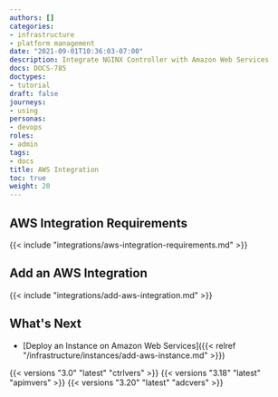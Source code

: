 ```yaml
---
authors: []
categories:
- infrastructure
- platform management
date: "2021-09-01T10:36:03-07:00"
description: Integrate NGINX Controller with Amazon Web Services
docs: DOCS-785
doctypes:
- tutorial
draft: false
journeys:
- using
personas:
- devops
roles:
- admin
tags:
- docs
title: AWS Integration
toc: true
weight: 20
---
```


## AWS Integration Requirements

{{< include "integrations/aws-integration-requirements.md" >}}

## Add an AWS Integration

{{< include "integrations/add-aws-integration.md" >}}

## What's Next

- [Deploy an Instance on Amazon Web Services]({{< relref "/infrastructure/instances/add-aws-instance.md" >}})

{{< versions "3.0" "latest" "ctrlvers" >}}
{{< versions "3.18" "latest" "apimvers" >}}
{{< versions "3.20" "latest" "adcvers" >}}
